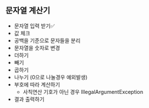 ## 문자열 계산기

- 문자열 입력 받기✅
- 값 체크
- 공백을 기준으로 문자들을 분리
- 문자열을 숫자로 변경
- 더하기
- 빼기
- 곱하기
- 나누기 (0으로 나눌경우 예외발생)
- 부호에 따라 계산하기
  - 사칙연산 기호가 아닌 경우 IllegalArgumentException
- 결과 출력하기
